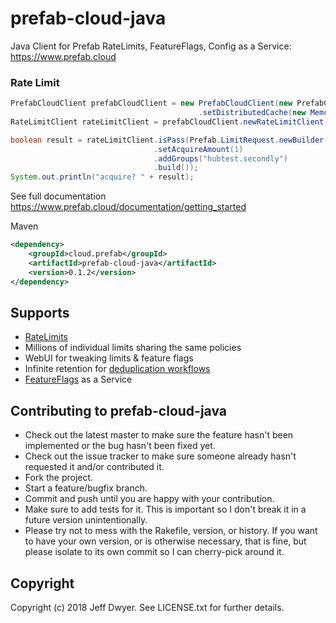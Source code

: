 # prefab-cloud-java
Java Client for Prefab RateLimits, FeatureFlags, Config as a Service: https://www.prefab.cloud


### Rate Limit
```java
PrefabCloudClient prefabCloudClient = new PrefabCloudClient(new PrefabCloudClient.Builder()
                                          .setDistributedCache(new MemcachedCache(memcachedClient)));
RateLimitClient rateLimitClient = prefabCloudClient.newRateLimitClient();

boolean result = rateLimitClient.isPass(Prefab.LimitRequest.newBuilder()
                                .setAcquireAmount(1)
                                .addGroups("hubtest.secondly")
                                .build());
System.out.println("acquire? " + result);
```


See full documentation https://www.prefab.cloud/documentation/getting_started

Maven
```xml
<dependency>
    <groupId>cloud.prefab</groupId>
    <artifactId>prefab-cloud-java</artifactId>
    <version>0.1.2</version>
</dependency>
```

## Supports

* [RateLimits](https://www.prefab.cloud/documentation/basic_rate_limits)
* Millions of individual limits sharing the same policies
* WebUI for tweaking limits & feature flags
* Infinite retention for [deduplication workflows](https://www.prefab.cloud/documentation/once_and_only_once)
* [FeatureFlags](https://www.prefab.cloud/documentation/feature_flags) as a Service


## Contributing to prefab-cloud-java
 
* Check out the latest master to make sure the feature hasn't been implemented or the bug hasn't been fixed yet.
* Check out the issue tracker to make sure someone already hasn't requested it and/or contributed it.
* Fork the project.
* Start a feature/bugfix branch.
* Commit and push until you are happy with your contribution.
* Make sure to add tests for it. This is important so I don't break it in a future version unintentionally.
* Please try not to mess with the Rakefile, version, or history. If you want to have your own version, or is otherwise necessary, that is fine, but please isolate to its own commit so I can cherry-pick around it.

## Copyright

Copyright (c) 2018 Jeff Dwyer. See LICENSE.txt for
further details.
